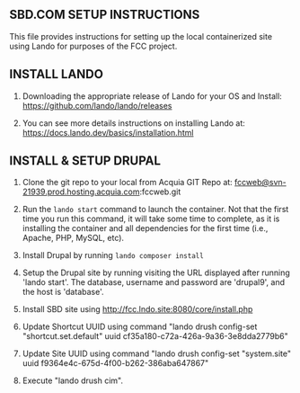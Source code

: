 SBD.COM SETUP INSTRUCTIONS
--------------------------

This file provides instructions for setting up the local containerized site using Lando for purposes of the FCC project.


INSTALL LANDO
-------------

1. Downloading the appropriate release of Lando for your OS and Install: https://github.com/lando/lando/releases

2. You can see more details instructions on installing Lando at: https://docs.lando.dev/basics/installation.html



INSTALL & SETUP DRUPAL
----------------------

1. Clone the git repo to your local from Acquia GIT Repo at: fccweb@svn-21939.prod.hosting.acquia.com:fccweb.git

2. Run the `lando start` command to launch the container. Not that the first time you run this command, it will take some time to complete, as it is installing the container and all dependencies for the first time (i.e., Apache, PHP, MySQL, etc).

3. Install Drupal by running `lando composer install`

4. Setup the Drupal site by running visiting the URL displayed after running 'lando start'. The database, username and password are 'drupal9', and the host is 'database'.

5. Install SBD site using http://fcc.lndo.site:8080/core/install.php

6. Update Shortcut UUID using command "lando drush config-set "shortcut.set.default" uuid cf35a180-c72a-426a-9a36-3e8dda2779b6"

7. Update Site UUID using command "lando drush config-set "system.site" uuid f9364e4c-675d-4f00-b262-386aba647867"

8. Execute "lando drush cim".

